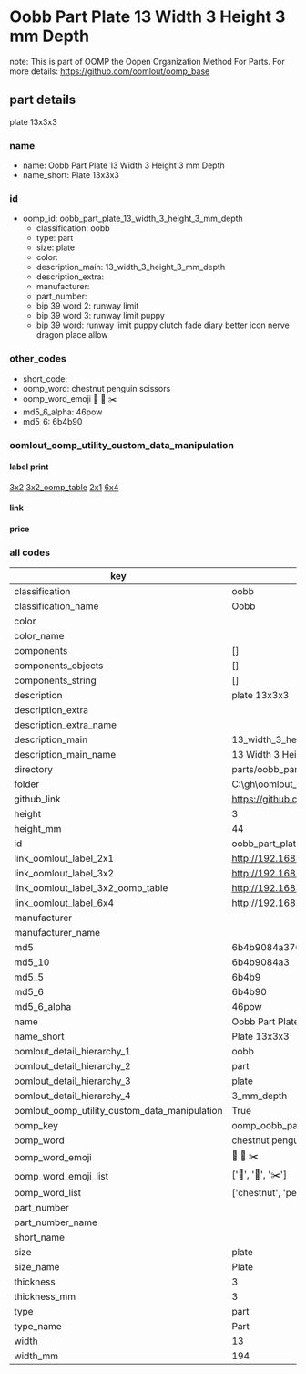# Oobb Part Plate 13 Width 3 Height 3 mm Depth  

note: This is part of OOMP the Oopen Organization Method For Parts. For more details: https://github.com/oomlout/oomp_base

##  part details
  



plate 13x3x3



### name
* name: Oobb Part Plate 13 Width 3 Height 3 mm Depth
* name_short: Plate 13x3x3 
### id
* oomp_id: oobb_part_plate_13_width_3_height_3_mm_depth
  * classification: oobb
  * type: part
  * size: plate
  * color: 
  * description_main: 13_width_3_height_3_mm_depth
  * description_extra: 
  * manufacturer: 
  * part_number: 
  * bip 39 word 2: runway limit
  * bip 39 word 3: runway limit puppy
  * bip 39 word: runway limit puppy clutch fade diary better icon nerve dragon place allow

### other_codes
* short_code: 
* oomp_word: chestnut penguin scissors
* oomp_word_emoji :chestnut: :penguin: :scissors:
* md5_6_alpha: 46pow
* md5_6: 6b4b90






### oomlout_oomp_utility_custom_data_manipulation
#### label print
[3x2](http://192.168.1.245:1112/?label=oomp%2046pow)
[3x2_oomp_table](http://192.168.1.108:1112/?label=oomp%2046pow)
[2x1](http://192.168.1.242:1112/?label=oomp%2046pow)
[6x4](http://192.168.1.55:1112/?label=oomp%2046pow)    

#### link

                              

#### price







### all codes 
| key | value |  
| --- | --- |  
| classification | oobb |  
| classification_name | Oobb |  
| color |  |  
| color_name |  |  
| components | [] |  
| components_objects | [] |  
| components_string | [] |  
| description | plate 13x3x3 |  
| description_extra |  |  
| description_extra_name |  |  
| description_main | 13_width_3_height_3_mm_depth |  
| description_main_name | 13 Width 3 Height 3 mm Depth |  
| directory | parts/oobb_part_plate_13_width_3_height_3_mm_depth |  
| folder | C:\gh\oomlout_oobb_version_4_generated_parts\things\oobb_part_plate_13_width_3_height_3_mm_depth |  
| github_link | https://github.com/oomlout/oomlout_oomp_part_src/tree/main/parts/oobb_part_plate_13_width_3_height_3_mm_depth |  
| height | 3 |  
| height_mm | 44 |  
| id | oobb_part_plate_13_width_3_height_3_mm_depth |  
| link_oomlout_label_2x1 | http://192.168.1.242:1112/?label=oomp%2046pow |  
| link_oomlout_label_3x2 | http://192.168.1.245:1112/?label=oomp%2046pow |  
| link_oomlout_label_3x2_oomp_table | http://192.168.1.108:1112/?label=oomp%2046pow |  
| link_oomlout_label_6x4 | http://192.168.1.55:1112/?label=oomp%2046pow |  
| manufacturer |  |  
| manufacturer_name |  |  
| md5 | 6b4b9084a37042b0f528e2c95c207deb |  
| md5_10 | 6b4b9084a3 |  
| md5_5 | 6b4b9 |  
| md5_6 | 6b4b90 |  
| md5_6_alpha | 46pow |  
| name | Oobb Part Plate 13 Width 3 Height 3 mm Depth |  
| name_short | Plate 13x3x3  |  
| oomlout_detail_hierarchy_1 | oobb |  
| oomlout_detail_hierarchy_2 | part |  
| oomlout_detail_hierarchy_3 | plate |  
| oomlout_detail_hierarchy_4 | 3_mm_depth |  
| oomlout_oomp_utility_custom_data_manipulation | True |  
| oomp_key | oomp_oobb_part_plate_13_width_3_height_3_mm_depth |  
| oomp_word | chestnut penguin scissors |  
| oomp_word_emoji | :chestnut: :penguin: :scissors: |  
| oomp_word_emoji_list | [':chestnut:', ':penguin:', ':scissors:'] |  
| oomp_word_list | ['chestnut', 'penguin', 'scissors'] |  
| part_number |  |  
| part_number_name |  |  
| short_name |  |  
| size | plate |  
| size_name | Plate |  
| thickness | 3 |  
| thickness_mm | 3 |  
| type | part |  
| type_name | Part |  
| width | 13 |  
| width_mm | 194 |  
